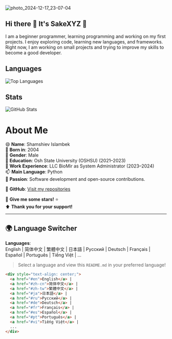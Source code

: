 
![photo_2024-12-17_23-07-04](https://github.com/user-attachments/assets/96fa7d24-2448-492e-8f58-a7dda06a25fb)



## Hi there 👋 It's SakeXYZ 🐼


I am a beginner programmer, learning programming and working on my first projects. I enjoy exploring code, learning new languages, and frameworks. Right now, I am working on small projects and trying to improve my skills to become a good developer.



## Languages
![Top Languages](https://github-readme-stats.vercel.app/api/top-langs/?username=SakeXYZ&layout=compact)

## Stats
![GitHub Stats](https://github-readme-stats.vercel.app/api?username=SakeXYZ&show_icons=true)

# About Me  

😄 **Name**: Shamshiev Islambek  
🔭 **Born in**: 2004  
🌱 **Gender**: Male  
👯 **Education**: Osh State University (OSHSU) (2021–2023)  
💼 **Work Experience**: LLC BioMir as System Administrator (2023–2024)  
📫 **Main Language**: Python  
💬 **Passion**: Software development and open-source contributions.  

🔗 **GitHub**: [Visit my repositories](https://github.com/)  

🌟 **Give me some stars!** ⭐  
⬆️ **Thank you for your support!**  

---

## 🌍 Language Switcher  

**Languages**:  
English | 简体中文 | 繁體中文 | 日本語 | Русский | Deutsch | Français | Español | Português | Tiếng Việt | ...  

> Select a language and view this `README.md` in your preferred language!  
```html
<div style="text-align: center;">
  <a href="#en">English</a> |
  <a href="#zh-cn">简体中文</a> |
  <a href="#zh-tw">繁體中文</a> |
  <a href="#ja">日本語</a> |
  <a href="#ru">Русский</a> |
  <a href="#de">Deutsch</a> |
  <a href="#fr">Français</a> |
  <a href="#es">Español</a> |
  <a href="#pt">Português</a> |
  <a href="#vi">Tiếng Việt</a> |
  ...
</div>
